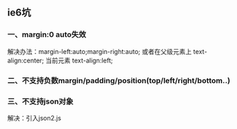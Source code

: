 ## ie6坑

### 一、margin:0 auto失效

解决办法：margin-left:auto;margin-right:auto; 或者在父级元素上 text-align:center; 当前元素 text-align:left; 

### 二、不支持负数margin/padding/position(top/left/right/bottom..)

### 三、不支持json对象

解决：引入json2.js

